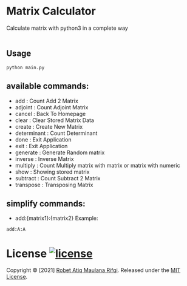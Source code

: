 # Matrix Calculator

Calculate matrix with python3 in a complete way<br>
<br>

## Usage
```shell
python main.py
```

## available commands:
- add         : Count Add 2 Matrix
- adjoint     : Count Adjoint Matrix
- cancel      : Back To Homepage
- clear       : Clear Stored Matrix Data
- create      : Create New Matrix
- determinant : Count Determinant
- done        : Exit Application
- exit        : Exit Application
- generate    : Generate Random matrix
- inverse     : Inverse Matrix
- multiply    : Count Multiply matrix with matrix or matrix with numeric
- show        : Showing stored matrix
- subtract    : Count Subtract 2 Matrix
- transpose   : Transposing Matrix

## simplify commands:
- add:{matrix1}:{matrix2}
Example:
```shell
add:A:A
```


# License [![license](https://img.shields.io/badge/license-MIT-green?style=flat)](LICENSE)

Copyright © [2021] [Robet Atiq Maulana Rifqi](https://github.com/nothing2512).
Released under the [MIT License](LICENSE).<br>